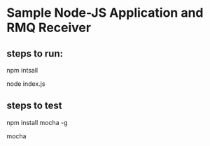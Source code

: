 # Sample Node-JS Application and RMQ Receiver

## steps to run:

npm intsall

node index.js


## steps to test

npm install mocha -g

mocha

